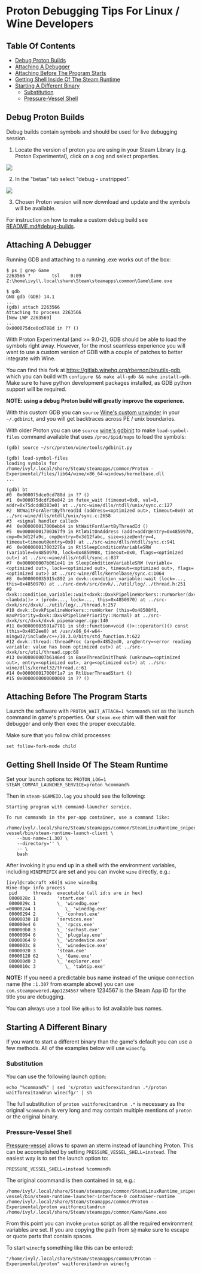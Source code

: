 Proton Debugging Tips For Linux / Wine Developers
=================================================

Table Of Contents
-----------------

- [Debug Proton Builds](#debug-proton-builds)
- [Attaching A Debugger](#attaching-a-debugger)
- [Attaching Before The Program Starts](#attaching-before-the-program-starts)
- [Getting Shell Inside Of The Steam Runtime](#getting-shell-inside-of-the-steam-runtime)
- [Starting A Different Binary](#starting-a-different-binary)
  - [Substitution](#substitution)
  - [Pressure-Vessel Shell](#pressure-vessel-shell)


Debug Proton Builds
-------------------

Debug builds contain symbols and should be used for live debugging session.

1. Locate the version of proton you are using in your Steam Library (e.g. Proton
Experimental), click on a cog and select properties.

![](img/proton_properties.png)

2. In the "betas" tab select "debug - unstripped".

![](img/proton_debug_beta.png)

3. Chosen Proton version will now download and update and the symbols will be
available.

For instruction on how to make a custom debug build see
[README.md#debug-builds](../README.md#debug-builds).


Attaching A Debugger
--------------------

Running GDB and attaching to a running .exe works out of the box:

```
$ ps | grep Game
2263566 ?        tsl    0:09 Z:\home\ivyl\.local\share\Steam\steamapps\common\Game\Game.exe

$ gdb
GNU gdb (GDB) 14.1
...
(gdb) attach 2263566
Attaching to process 2263566
[New LWP 2263569]
...
0x000075dce0cd788d in ?? ()
```

With Proton Experimental (and >= 9.0-2), GDB should be able to load the symbols right
away. However, for the most seamless experience you will want to use a
custom version of GDB with a couple of patches to better integrate with
Wine.

You can find this fork at https://gitlab.winehq.org/rbernon/binutils-gdb,
which you can build with `configure && make all-gdb && make install-gdb`.
Make sure to have python development packages installed, as GDB python
support will be required.

**NOTE: using a debug Proton build will greatly improve the experience.**

With this custom GDB you can `source` [Wine's custom unwinder](https://github.com/ValveSoftware/wine/blob/experimental_9.0/tools/gdbunwind.py)
in your `~/.gdbinit`, and you will get backtraces across PE / unix boundaries.

With older Proton you can use `source` [wine's
gdbinit](https://github.com/ValveSoftware/wine/blob/proton_8.0/tools/gdbinit.py)
to make `load-symbol-files` command available that uses `/proc/$pid/maps` to
load the symbols:


```
(gdb) source ~/src/proton/wine/tools/gdbinit.py

(gdb) load-symbol-files
loading symbols for /home/ivyl/.local/share/Steam/steamapps/common/Proton - Experimental/files/lib64/wine/x86_64-windows/kernelbase.dll
...

(gdb) bt
#0  0x000075dce0cd788d in ?? ()
#1  0x000075dcdf26e842 in futex_wait (timeout=0x0, val=0, addr=0x75dcdd8383e0) at ../src-wine/dlls/ntdll/unix/sync.c:127
#2  NtWaitForAlertByThreadId (address=<optimized out>, timeout=0x0) at ../src-wine/dlls/ntdll/unix/sync.c:2658
#3  <signal handler called>
#4  0x000000017000ebb4 in NtWaitForAlertByThreadId ()
#5  0x00000001700367f9 in RtlWaitOnAddress (addr=addr@entry=0x4850970, cmp=0x3d12fa9c, cmp@entry=0x3d12fabc, size=size@entry=4, timeout=timeout@entry=0x0) at ../src-wine/dlls/ntdll/sync.c:941
#6  0x000000017003276a in RtlSleepConditionVariableSRW (variable=0x4850970, lock=0x4850908, timeout=0x0, flags=<optimized out>) at ../src-wine/dlls/ntdll/sync.c:837
#7  0x000000007b061e41 in SleepConditionVariableSRW (variable=<optimized out>, lock=<optimized out>, timeout=<optimized out>, flags=<optimized out>) at ../src-wine/dlls/kernelbase/sync.c:1064
#8  0x000000035915c892 in dxvk::condition_variable::wait (lock=..., this=0x4850970) at ../src-dxvk/src/dxvk/../util/log/../thread.h:251
#9  dxvk::condition_variable::wait<dxvk::DxvkPipelineWorkers::runWorker(dxvk::DxvkPipelinePriority)::<lambda()> > (pred=..., lock=..., this=0x4850970) at ../src-dxvk/src/dxvk/../util/log/../thread.h:257
#10 dxvk::DxvkPipelineWorkers::runWorker (this=0x48508f0, maxPriority=dxvk::DxvkPipelinePriority::Normal) at ../src-dxvk/src/dxvk/dxvk_pipemanager.cpp:140
#11 0x00000003591a7781 in std::function<void ()>::operator()() const (this=0x4852ee0) at /usr/x86_64-w64-mingw32/include/c++/10.3.0/bits/std_function.h:622
#12 dxvk::thread::threadProc (arg=0x4852ed0, arg@entry=<error reading variable: value has been optimized out>) at ../src-dxvk/src/util/thread.cpp:68
#13 0x000000007b6146ed in BaseThreadInitThunk (unknown=<optimized out>, entry=<optimized out>, arg=<optimized out>) at ../src-wine/dlls/kernel32/thread.c:61
#14 0x000000017000f1a7 in RtlUserThreadStart ()
#15 0x0000000000000000 in ?? ()
```


Attaching Before The Program Starts
-----------------------------------

Launch the software with `PROTON_WAIT_ATTACH=1 %command%` set as the launch
command in game's properties. Our `steam.exe` shim will then wait for debugger
and only then exec the proper executable.

Make sure that you follow child processes:

```
set follow-fork-mode child
```


Getting Shell Inside Of The Steam Runtime
------------------------------------------

Set your launch options to: `PROTON_LOG=1 STEAM_COMPAT_LAUNCHER_SERVICE=proton
%command%`

Then in `steam-$GAMEID.log` you should see the following:

```
Starting program with command-launcher service.

To run commands in the per-app container, use a command like:

/home/ivyl/.local/share/Steam/steamapps/common/SteamLinuxRuntime_sniper/pressure-vessel/bin/steam-runtime-launch-client \
	--bus-name=:1.307 \
	--directory='' \
	-- \
	bash
```

After invoking it you end up in a shell with the environment variables,
including `WINEPREFIX` are set and you can invoke `wine` directly, e.g.:

```
[ivyl@crabcraft x64]$ wine winedbg
Wine-dbg> info process
 pid      threads  executable (all id:s are in hex)
 0000028c 1        'start.exe'
 0000029c 1        \_ 'winedbg.exe'
=000002a4 1           \_ 'winedbg.exe'
 00000294 2        \_ 'conhost.exe'
 00000030 10       'services.exe'
 000000e4 6        \_ 'rpcss.exe'
 000000b0 3        \_ 'svchost.exe'
 00000094 6        \_ 'plugplay.exe'
 00000064 9        \_ 'winedevice.exe'
 0000003c 8        \_ 'winedevice.exe'
 00000020 3        'steam.exe'
 00000128 62       \_ 'Game.exe'
 000000d0 3        \_ 'explorer.exe'
 0000010c 3           \_ 'tabtip.exe'
```

**NOTE:** If you need a predictable bus name instead of the unique connection
name (the `:1.307` from example above) you can use `com.steampowered.App1234567`
where 1234567 is the Steam App ID for the title you are debugging.

You can always use a tool like `qdbus` to list available bus names.


Starting A Different Binary
---------------------------

If you want to start a different binary than the game's default you can use a
few methods. All of the examples below will use `winecfg`.


### Substitution

You can use the following launch option:

```
echo "%command%" | sed 's/proton waitforexitandrun .*/proton waitforexitandrun winecfg/' | sh
```

The full substitution of `proton waitforexitandrun .*` is necessary as the
original `%command%` is very long and may contain multiple mentions of `proton`
or the original binary.


### Pressure-Vessel Shell

[Pressure-vessel][pv] allows to spawn an xterm instead of launching Proton. This
can be accomplished by setting `PRESSURE_VESSEL_SHELL=instead`. The easiest way
is to set the launch option to:

[pv]: (https://gitlab.steamos.cloud/steamrt/steam-runtime-tools/-/tree/main/pressure-vessel)

`PRESSURE_VESSEL_SHELL=instead %command%`

The original coommand is then contained in `$@`, e.g.:

```
/home/ivyl/.local/share/Steam/steamapps/common/SteamLinuxRuntime_sniper/pressure-vessel/bin/steam-runtime-launcher-interface-0 container-runtime /home/ivyl/.local/share/Steam/steamapps/common/Proton - Experimental/proton waitforexitandrun /home/ivyl/.local/share/Steam/steamapps/common/Game/Game.exe
```

From this point you can invoke `proton` script as all the required environment
variables are set. If you are copying the path from `$@` make sure to escape or
quote parts that contain spaces.

To start `winecfg` something like this can be entered:

```
"/home/ivyl/.local/share/Steam/steamapps/common/Proton - Experimental/proton" waitforexitandrun winecfg
```
